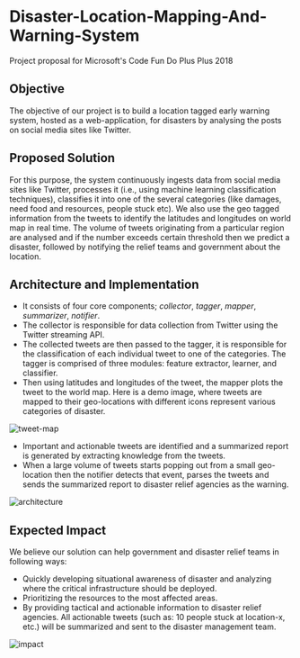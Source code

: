 # Disaster-Location-Mapping-And-Warning-System

Project proposal for Microsoft's Code Fun Do Plus Plus 2018

## Objective

The objective of our project is to build a location tagged early warning system, hosted as a web-application, for disasters by analysing the posts on social media sites like Twitter.

## Proposed Solution 

For this purpose, the system continuously ingests data from social media sites like Twitter, processes it (i.e., using machine learning classification techniques), classifies it into one of the several categories (like damages, need food and resources, people stuck etc). We also use the geo tagged information from the tweets to identify the latitudes and longitudes on world map in real time. The volume of tweets originating from a particular region are analysed and if the number exceeds certain threshold then we predict a disaster, followed by notifying the relief teams and government about the location.

## Architecture and Implementation

* It consists of four core components; *collector*, *tagger*, *mapper*, *summarizer*, *notifier*.
* The collector is responsible for data collection from  Twitter  using  the  Twitter
streaming API. 
* The collected tweets are then passed to the tagger, it is responsible for the classification of each individual tweet to one of the categories. The tagger is comprised of three modules:  feature extractor, learner, and classifier.
* Then using latitudes and longitudes of the tweet, the mapper plots the tweet to the world map. Here is a demo image, where tweets are mapped to their geo-locations with different icons represent various categories of disaster.

![tweet-map](https://preview.ibb.co/gwy219/codefundo3.png)
* Important and actionable tweets are identified and a summarized report is generated by extracting knowledge from the tweets.
* When a large volume of tweets starts popping out from a small geo-location then the notifier detects that event, parses the tweets and sends the summarized report to disaster relief agencies as the warning.

![architecture](https://image.ibb.co/ecui69/aidr.png)

## Expected Impact 

We believe our solution can help government and disaster relief teams in following ways:
  * Quickly developing situational awareness of disaster and analyzing where the critical infrastructure should be deployed.
  * Prioritizing the resources to the most affected areas.
  * By providing tactical and actionable information to disaster relief agencies. All actionable tweets (such as: 10 people stuck at location-x, etc.) will be summarized and sent to the disaster management team.

![impact](https://preview.ibb.co/hoLHYp/Machine-Learning-can-save-us-from-disasters-2.png)
